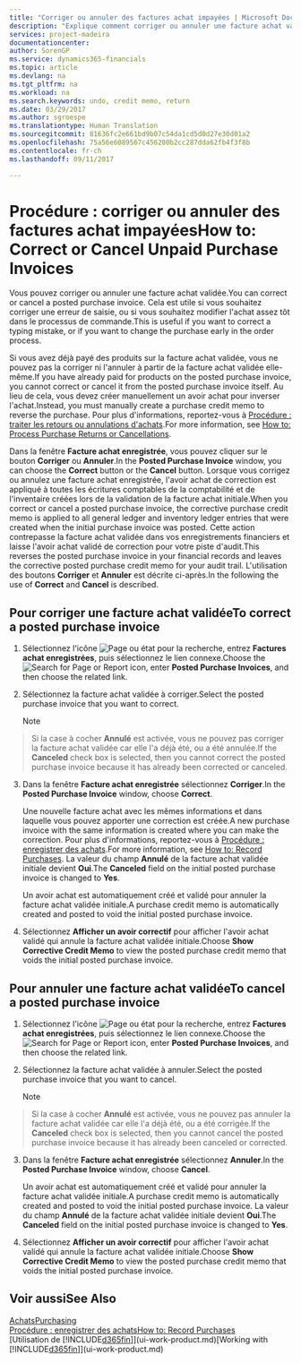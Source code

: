 ```yaml
---
title: "Corriger ou annuler des factures achat impayées | Microsoft Docs"
description: "Explique comment corriger ou annuler une facture achat validée et créer automatiquement un avoir achat."
services: project-madeira
documentationcenter: 
author: SorenGP
ms.service: dynamics365-financials
ms.topic: article
ms.devlang: na
ms.tgt_pltfrm: na
ms.workload: na
ms.search.keywords: undo, credit memo, return
ms.date: 03/29/2017
ms.author: sgroespe
ms.translationtype: Human Translation
ms.sourcegitcommit: 81636fc2e661bd9b07c54da1cd5d0d27e30d01a2
ms.openlocfilehash: 75a56e6089567c456280b2cc287dda62fb4f3f8b
ms.contentlocale: fr-ch
ms.lasthandoff: 09/11/2017

---
```

# <a name="how-to-correct-or-cancel-unpaid-purchase-invoices"></a><span data-ttu-id="4fae4-103">Procédure : corriger ou annuler des factures achat impayées</span><span class="sxs-lookup"><span data-stu-id="4fae4-103">How to: Correct or Cancel Unpaid Purchase Invoices</span></span>
<span data-ttu-id="4fae4-104">Vous pouvez corriger ou annuler une facture achat validée.</span><span class="sxs-lookup"><span data-stu-id="4fae4-104">You can correct or cancel a posted purchase invoice.</span></span> <span data-ttu-id="4fae4-105">Cela est utile si vous souhaitez corriger une erreur de saisie, ou si vous souhaitez modifier l'achat assez tôt dans le processus de commande.</span><span class="sxs-lookup"><span data-stu-id="4fae4-105">This is useful if you want to correct a typing mistake, or if you want to change the purchase early in the order process.</span></span>

<span data-ttu-id="4fae4-106">Si vous avez déjà payé des produits sur la facture achat validée, vous ne pouvez pas la corriger ni l'annuler à partir de la facture achat validée elle-même.</span><span class="sxs-lookup"><span data-stu-id="4fae4-106">If you have already paid for products on the posted purchase invoice, you cannot correct or cancel it from the posted purchase invoice itself.</span></span> <span data-ttu-id="4fae4-107">Au lieu de cela, vous devez créer manuellement un avoir achat pour inverser l'achat.</span><span class="sxs-lookup"><span data-stu-id="4fae4-107">Instead, you must manually create a purchase credit memo to reverse the purchase.</span></span> <span data-ttu-id="4fae4-108">Pour plus d'informations, reportez-vous à [Procédure : traiter les retours ou annulations d'achats](purchasing-how-process-purchase-returns-cancellations.md).</span><span class="sxs-lookup"><span data-stu-id="4fae4-108">For more information, see [How to: Process Purchase Returns or Cancellations](purchasing-how-process-purchase-returns-cancellations.md).</span></span>

<span data-ttu-id="4fae4-109">Dans la fenêtre **Facture achat enregistrée**, vous pouvez cliquer sur le bouton **Corriger** ou **Annuler**.</span><span class="sxs-lookup"><span data-stu-id="4fae4-109">In the **Posted Purchase Invoice** window, you can choose the **Correct** button or the **Cancel** button.</span></span> <span data-ttu-id="4fae4-110">Lorsque vous corrigez ou annulez une facture achat enregistrée, l'avoir achat de correction est appliqué à toutes les écritures comptables de la comptabilité et de l'inventaire créées lors de la validation de la facture achat initiale.</span><span class="sxs-lookup"><span data-stu-id="4fae4-110">When you correct or cancel a posted purchase invoice, the corrective purchase credit memo is applied to all general ledger and inventory ledger entries that were created when the initial purchase invoice was posted.</span></span> <span data-ttu-id="4fae4-111">Cette action contrepasse la facture achat validée dans vos enregistrements financiers et laisse l'avoir achat validé de correction pour votre piste d'audit.</span><span class="sxs-lookup"><span data-stu-id="4fae4-111">This reverses the posted purchase invoice in your financial records and leaves the corrective posted purchase credit memo for your audit trail.</span></span> <span data-ttu-id="4fae4-112">L'utilisation des boutons **Corriger** et **Annuler** est décrite ci-après.</span><span class="sxs-lookup"><span data-stu-id="4fae4-112">In the following the use of **Correct** and **Cancel** is described.</span></span>

## <a name="to-correct-a-posted-purchase-invoice"></a><span data-ttu-id="4fae4-113">Pour corriger une facture achat validée</span><span class="sxs-lookup"><span data-stu-id="4fae4-113">To correct a posted purchase invoice</span></span>
1. <span data-ttu-id="4fae4-114">Sélectionnez l'icône ![Page ou état pour la recherche](media/ui-search/search_small.png "icône Page ou état pour la recherche"), entrez **Factures achat enregistrées**, puis sélectionnez le lien connexe.</span><span class="sxs-lookup"><span data-stu-id="4fae4-114">Choose the ![Search for Page or Report](media/ui-search/search_small.png "Search for Page or Report icon") icon, enter **Posted Purchase Invoices**, and then choose the related link.</span></span>  
2. <span data-ttu-id="4fae4-115">Sélectionnez la facture achat validée à corriger.</span><span class="sxs-lookup"><span data-stu-id="4fae4-115">Select the posted purchase invoice that you want to correct.</span></span>  

    > [!NOTE]  
>   <span data-ttu-id="4fae4-116">Si la case à cocher **Annulé** est activée, vous ne pouvez pas corriger la facture achat validée car elle l'a déjà été, ou a été annulée.</span><span class="sxs-lookup"><span data-stu-id="4fae4-116">If the **Canceled** check box is selected, then you cannot correct the posted purchase invoice because it has already been corrected or canceled.</span></span>
3. <span data-ttu-id="4fae4-117">Dans la fenêtre **Facture achat enregistrée** sélectionnez **Corriger**.</span><span class="sxs-lookup"><span data-stu-id="4fae4-117">In the **Posted Purchase Invoice** window, choose **Correct**.</span></span>

    <span data-ttu-id="4fae4-118">Une nouvelle facture achat avec les mêmes informations et dans laquelle vous pouvez apporter une correction est créée.</span><span class="sxs-lookup"><span data-stu-id="4fae4-118">A new purchase invoice with the same information is created where you can make the correction.</span></span> <span data-ttu-id="4fae4-119">Pour plus d'informations, reportez-vous à [Procédure : enregistrer des achats](purchasing-how-record-purchases.md).</span><span class="sxs-lookup"><span data-stu-id="4fae4-119">For more information, see [How to: Record Purchases](purchasing-how-record-purchases.md).</span></span> <span data-ttu-id="4fae4-120">La valeur du champ **Annulé** de la facture achat validée initiale devient **Oui**.</span><span class="sxs-lookup"><span data-stu-id="4fae4-120">The **Canceled** field on the initial posted purchase invoice is changed to **Yes**.</span></span>

    <span data-ttu-id="4fae4-121">Un avoir achat est automatiquement créé et validé pour annuler la facture achat validée initiale.</span><span class="sxs-lookup"><span data-stu-id="4fae4-121">A purchase credit memo is automatically created and posted to void the initial posted purchase invoice.</span></span>
4. <span data-ttu-id="4fae4-122">Sélectionnez **Afficher un avoir correctif** pour afficher l'avoir achat validé qui annule la facture achat validée initiale.</span><span class="sxs-lookup"><span data-stu-id="4fae4-122">Choose **Show Corrective Credit Memo** to view the posted purchase credit memo that voids the initial posted purchase invoice.</span></span>

## <a name="to-cancel-a-posted-purchase-invoice"></a><span data-ttu-id="4fae4-123">Pour annuler une facture achat validée</span><span class="sxs-lookup"><span data-stu-id="4fae4-123">To cancel a posted purchase invoice</span></span>
1. <span data-ttu-id="4fae4-124">Sélectionnez l'icône ![Page ou état pour la recherche](media/ui-search/search_small.png "icône Page ou état pour la recherche"), entrez **Factures achat enregistrées**, puis sélectionnez le lien connexe.</span><span class="sxs-lookup"><span data-stu-id="4fae4-124">Choose the ![Search for Page or Report](media/ui-search/search_small.png "Search for Page or Report icon") icon, enter **Posted Purchase Invoices**, and then choose the related link.</span></span>  
2. <span data-ttu-id="4fae4-125">Sélectionnez la facture achat validée à annuler.</span><span class="sxs-lookup"><span data-stu-id="4fae4-125">Select the posted purchase invoice that you want to cancel.</span></span>

    > [!NOTE]  
>   <span data-ttu-id="4fae4-126">Si la case à cocher **Annulé** est activée, vous ne pouvez pas annuler la facture achat validée car elle l'a déjà été, ou a été corrigée.</span><span class="sxs-lookup"><span data-stu-id="4fae4-126">If the **Canceled** check box is selected, then you cannot cancel the posted purchase invoice because it has already been canceled or corrected.</span></span>
3. <span data-ttu-id="4fae4-127">Dans la fenêtre **Facture achat enregistrée** sélectionnez **Annuler**.</span><span class="sxs-lookup"><span data-stu-id="4fae4-127">In the **Posted Purchase Invoice** window, choose **Cancel**.</span></span>

    <span data-ttu-id="4fae4-128">Un avoir achat est automatiquement créé et validé pour annuler la facture achat validée initiale.</span><span class="sxs-lookup"><span data-stu-id="4fae4-128">A purchase credit memo is automatically created and posted to void the initial posted purchase invoice.</span></span> <span data-ttu-id="4fae4-129">La valeur du champ **Annulé** de la facture achat validée initiale devient **Oui**.</span><span class="sxs-lookup"><span data-stu-id="4fae4-129">The **Canceled** field on the initial posted purchase invoice is changed to **Yes**.</span></span>
4. <span data-ttu-id="4fae4-130">Sélectionnez **Afficher un avoir correctif** pour afficher l'avoir achat validé qui annule la facture achat validée initiale.</span><span class="sxs-lookup"><span data-stu-id="4fae4-130">Choose **Show Corrective Credit Memo** to view the posted purchase credit memo that voids the initial posted purchase invoice.</span></span>

## <a name="see-also"></a><span data-ttu-id="4fae4-131">Voir aussi</span><span class="sxs-lookup"><span data-stu-id="4fae4-131">See Also</span></span>
[<span data-ttu-id="4fae4-132">Achats</span><span class="sxs-lookup"><span data-stu-id="4fae4-132">Purchasing</span></span>](purchasing-manage-purchasing.md)  
[<span data-ttu-id="4fae4-133">Procédure : enregistrer des achats</span><span class="sxs-lookup"><span data-stu-id="4fae4-133">How to: Record Purchases</span></span>](purchasing-how-record-purchases.md)  
<span data-ttu-id="4fae4-134">[Utilisation de [!INCLUDE[d365fin](includes/d365fin_md.md)]](ui-work-product.md)</span><span class="sxs-lookup"><span data-stu-id="4fae4-134">[Working with [!INCLUDE[d365fin](includes/d365fin_md.md)]](ui-work-product.md)</span></span>

